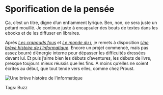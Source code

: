 # Sporification de la pensée

Ça, c’est un titre, digne d’un enflamment lyrique. Ben, non, ce sera juste un pétard mouillé. Je continue juste à encapsuler des bouts de textes dans les ebooks et de les diffuser en libraires.

Après [*Les crapauds fous*](/les-crapauds-fous/) et [*Le monde du i*](/le-monde-de-i/), je remets à disposition [*Une brève histoire de l’informatique*](/une-breve-histoire-de-linformatique/). Encore un projet commencé, mais pas assez bourré d’énergie interne pour dépasser les difficultés dressées devant lui. Et puis j’aime bien les débuts d’aventures, les débuts de livre, presque toujours mieux réussis que les fins. À moins qu’elles ne soient écrites au début, que tout tende vers elles, comme chez Proust.

![Une brève histoire de l'informatique](https://tcrouzet.com/images_tc/2014/01/couv-500x666.jpg)



Tags: Buzz